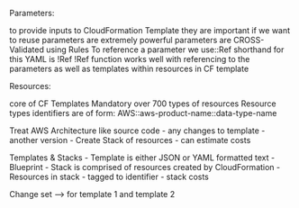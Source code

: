 Parameters: 

to provide inputs to CloudFormation Template
they are important if we want to reuse
parameters are extremely powerful
parameters are CROSS-Validated using Rules
To reference a parameter we use::Ref
shorthand for this YAML is !Ref
!Ref function works well with referencing to the parameters as well as templates within resources in CF template


Resources:

core of CF Templates
Mandatory
over 700 types of resources
Resource types identifiers are of form:
     AWS::aws-product-name::data-type-name




Treat AWS Architecture like source code - any changes to template - another version
    - Create Stack of resources - can estimate costs

Templates & Stacks
    - Template is either JSON or YAML formatted text
    - Blueprint
    - Stack is comprised of resources created by CloudFormation
    - Resources in stack  - tagged to identifier - stack costs
    
Change set --> for template 1 and template 2